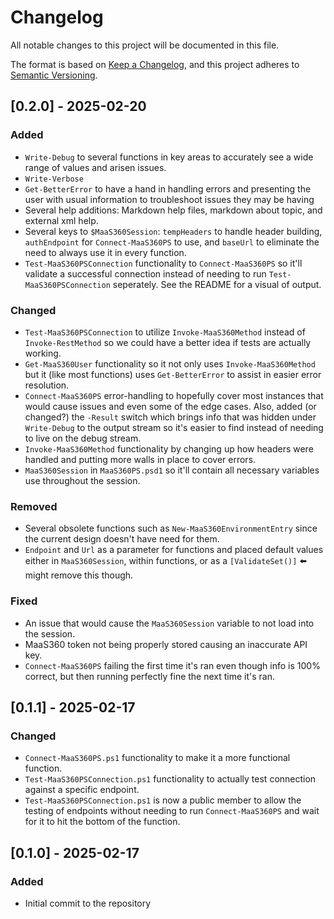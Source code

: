 # Changelog

All notable changes to this project will be documented in this file.

The format is based on [Keep a Changelog](https://keepachangelog.com/en/1.1.0/),
and this project adheres to [Semantic Versioning](https://semver.org/spec/v2.0.0.html).

## [0.2.0] - 2025-02-20

### Added

- `Write-Debug` to several functions in key areas to accurately see a wide range of values and arisen issues.
- `Write-Verbose`
- `Get-BetterError` to have a hand in handling errors and presenting the user with usual information to troubleshoot
  issues they may be having
- Several help additions: Markdown help files, markdown about topic, and external xml help.
- Several keys to `$MaaS360Session`: `tempHeaders` to handle header building, `authEndpoint` for `Connect-MaaS360PS` to use, and `baseUrl` to eliminate the need to always use it in every function.
- `Test-MaaS360PSConnection` functionality to `Connect-MaaS360PS` so it'll validate a successful connection instead of needing to run `Test-MaaS360PSConnection` seperately. See the README for a visual of output.

### Changed

- `Test-MaaS360PSConnection` to utilize `Invoke-MaaS360Method` instead of `Invoke-RestMethod` so we could have a better
  idea if tests are actually working.
- `Get-MaaS360User` functionality so it not only uses `Invoke-MaaS360Method` but it (like most functions) uses 
  `Get-BetterError` to assist in easier error resolution.
- `Connect-MaaS360PS` error-handling to hopefully cover most instances that would cause issues and even some of the 
  edge cases. Also, added (or changed?) the `-Result` switch which brings info that was hidden under `Write-Debug`
  to the output stream so it's easier to find instead of needing to live on the debug stream.
- `Invoke-MaaS360Method` functionality by changing up how headers were handled and putting more walls in place to cover
  errors.
- `MaaS360Session` in `MaaS360PS.psd1` so it'll contain all necessary variables use throughout the session.

### Removed

- Several obsolete functions such as `New-MaaS360EnvironmentEntry` since the current design doesn't have need for them.
- `Endpoint` and `Url` as a parameter for functions and placed default values either in `MaaS360Session`, within functions, or as a `[ValidateSet()]` :arrow_left: might remove this though.

### Fixed

- An issue that would cause the `MaaS360Session` variable to not load into the session.
- MaaS360 token not being properly stored causing an inaccurate API key.
- `Connect-MaaS360PS` failing the first time it's ran even though info is 100% correct, but then running perfectly fine
  the next time it's ran.

## [0.1.1] - 2025-02-17

### Changed

- `Connect-MaaS360PS.ps1` functionality to make it a more functional function.
- `Test-MaaS360PSConnection.ps1` functionality to actually test connection against a specific endpoint.
- `Test-MaaS360PSConnection.ps1` is now a public member to allow the testing of endpoints without needing to run `Connect-MaaS360PS` and
  wait for it to hit the bottom of the function.

## [0.1.0] - 2025-02-17

### Added

- Initial commit to the repository
